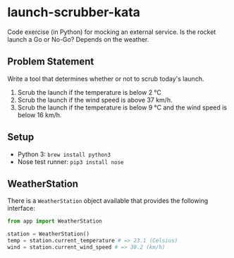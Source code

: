 # launch-scrubber-kata
Code exercise (in Python) for mocking an external service. Is the rocket launch a Go or No-Go? Depends on the weather.

## Problem Statement

Write a tool that determines whether or not to scrub today's launch.

1. Scrub the launch if the temperature is below 2 °C
2. Scrub the launch if the wind speed is above 37 km/h.
3. Scrub the launch if the temperature is below 9 °C and the wind speed is below 16 km/h.

## Setup

 - Python 3: `brew install python3`
 - Nose test runner: `pip3 install nose`

## WeatherStation

There is a `WeatherStation` object available that provides the following interface:

```python
from app import WeatherStation

station = WeatherStation()
temp = station.current_temperature # => 23.1 (Celsius)
wind = station.current_wind_speed # => 30.2 (km/h)

```

